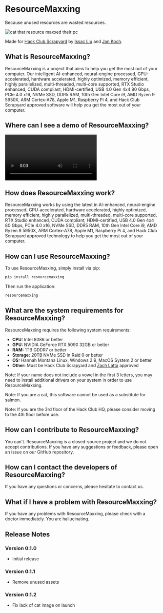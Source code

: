# ResourceMaxxing

Because unused resources are wasted resources.

![cat that resource maxxed their pc](src/resourcemaxxing/catthatresourcedmaxxed.jpg)

Made for [Hack Club Scrapyard](https://scrapyard.hackclub.com/) by [Issac Liu](https://github.com/Marcus5408) and [Jan Koch](https://github.com/meepstertron).

## What is ResourceMaxxing?

ResourceMaxxing is a project that aims to help you get the most out of your computer. Our intelligent AI-enhanced, neural-engine processed, GPU-accelerated, hardware accelerated, highly optimized, memory efficient, highly parallelized, multi-threaded, multi-core supported, RTX Studio enhanced, CUDA compliant, HDMI-certified, USB 4.0 Gen 4x4 80 Gbps, PCIe 4.0 x16, NVMe SSD, DDR5 RAM, 10th Gen Intel Core i9, AMD Ryzen 9 5950X, ARM Cortex-A78, Apple M1, Raspberry Pi 4, and Hack Club Scrapyard approved software will help you get the most out of your computer.

## Where can I see a demo of ResourceMaxxing?

![Demo Video](https://github.com/Marcus5408/resourcemaxxing/blob/main/demo.mp4)

## How does ResourceMaxxing work?

ResourceMaxxing works by using the latest in AI-enhanced, neural-engine processed, GPU-accelerated, hardware accelerated, highly optimized, memory efficient, highly parallelized, multi-threaded, multi-core supported, RTX Studio enhanced, CUDA compliant, HDMI-certified, USB 4.0 Gen 4x4 80 Gbps, PCIe 4.0 x16, NVMe SSD, DDR5 RAM, 10th Gen Intel Core i9, AMD Ryzen 9 5950X, ARM Cortex-A78, Apple M1, Raspberry Pi 4, and Hack Club Scrapyard approved technology to help you get the most out of your computer.

## How can I use ResourceMaxxing?

To use ResourceMaxxing, simply install via pip:

```bash
pip install resourcemaxxing
```

Then run the application:

```bash
resourcemaxxing
```

## What are the system requirements for ResourceMaxxing?

ResourceMaxxing requires the following system requirements:

- **CPU:** Intel 8086 or better
- **GPU:** NVIDIA GeForce RTX 5090 32GB or better
- **RAM:** 1TB GDDR7 or better
- **Storage:** 20TB NVMe SSD in Raid 0 or better
- **OS:** Hannah Montana Linux, Windows 2.9, MacOS System 2 or better
- **Other:** Must be Hack Club Scrapyard and [Zach Latta](https://zachlatta.com) approved

Note: If your name does not include a vowel in the first 3 letters, you may need to install additional drivers on your system in order to use ResourceMaxxing.

Note: If you are a cat, this software cannot be used as a substitute for salmon.

Note: If you are the 3rd floor of the Hack Club HQ, please consider moving to the 4th floor before use.

## How can I contribute to ResourceMaxxing?

You can't. ResourceMaxxing is a closed-source project and we do not accept contributions. If you have any suggestions or feedback, please open an issue on our GitHub repository.

## How can I contact the developers of ResourceMaxxing?

If you have any questions or concerns, please hesitate to contact us.

## What if I have a problem with ResourceMaxxing?

If you have any problems with ResourceMaxxing, please check with a doctor immediately. You are hallucinating.

## Release Notes

### Version 0.1.0

- Initial release

### Version 0.1.1

- Remove unused assets

### Version 0.1.2

- Fix lack of cat image on launch
